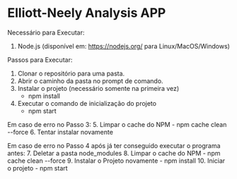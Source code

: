 # Elliott-Neely Analysis APP

Necessário para Executar:
1. Node.js (disponível em: https://nodejs.org/ para Linux/MacOS/Windows)

Passos para Executar:
1.	Clonar o repositório para uma pasta.
2.	Abrir o caminho da pasta no prompt de comando.
3.	Instalar o projeto (necessário somente na primeira vez)
	- npm install
4.	Executar o comando de inicialização do projeto
	- npm start

Em caso de erro no Passo 3:
5.	Limpar o cache do NPM
	- npm cache clean --force
6.	Tentar instalar novamente

Em caso de erro no Passo 4 após já ter conseguido executar o programa antes:
7.	Deletar a pasta node_modules
8.	Limpar o cache do NPM
	- npm cache clean --force
9.	Instalar o Projeto novamente
	- npm install
10.	Iniciar o projeto
	- npm start

